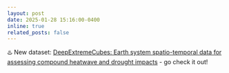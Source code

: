 ```yaml
---
layout: post
date: 2025-01-28 15:16:00-0400
inline: true
related_posts: false
---
```


:hotsprings: New dataset: [DeepExtremeCubes: Earth system spatio-temporal data for assessing compound heatwave and drought impacts](https://www.nature.com/articles/s41597-025-04447-5) - go check it out!
